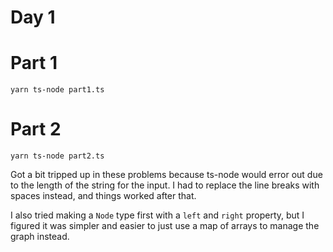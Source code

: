 # Day 1

# Part 1

    yarn ts-node part1.ts

# Part 2

    yarn ts-node part2.ts
    
Got a bit tripped up in these problems because ts-node would error out due to the length of the string for the input. I had to replace the line breaks with spaces instead, and things worked after that. 

I also tried making a `Node` type first with a `left` and `right` property, but I figured it was simpler and easier to just use a map of arrays to manage the graph instead.
